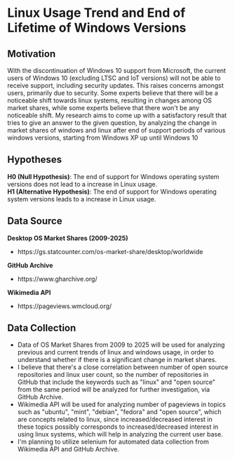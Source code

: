 # Linux Usage Trend and End of Lifetime of Windows Versions   

## Motivation  
With the discontinuation of Windows 10 support from Microsoft, the current users of Windows 10 (excluding LTSC and IoT versions) will not be able to receive support, including security updates. This raises concerns amongst users, primarily due to security. Some experts believe that there will be a noticeable shift towards linux systems, resulting in changes among OS market shares, while some experts believe that there won't be any noticeable shift. My research aims to come up with a satisfactory result that tries to give an answer to the given question, by analyzing the change in market shares of windows and linux after end of support periods of various windows versions, starting from Windows XP up until Windows 10

## Hypotheses  
**H0 (Null Hypothesis)**: The end of support for Windows operating system versions does not lead to a increase in Linux usage.  
**H1 (Alternative Hypothesis)**: The end of support for Windows operating system versions leads to a increase in Linux usage.

## Data Source  
<strong>Desktop OS Market Shares (2009-2025)</strong>
<ul>
  <li>https://gs.statcounter.com/os-market-share/desktop/worldwide</li>
</ul> 
<strong>GitHub Archive</strong>
<ul>
  <li>https://www.gharchive.org/</li>
</ul>
<strong>Wikimedia API </strong>
<ul>
  <li>https://pageviews.wmcloud.org/</li>
</ul>

## Data Collection  
- Data of OS Market Shares from 2009 to 2025 will be used for analyzing previous and current trends of linux and windows usage, in order to understand whether if there is a significant change in market shares.
- I believe that there's a close correlation between number of open source repositories and linux user count, so the number of repositories in GitHub that include the keywords such as "linux" and "open source" from the same period will be analyzed for further investigation, via GitHub Archive.
- Wikimedia API will be used for analyzing number of pageviews in topics such as "ubuntu", "mint", "debian", "fedora" and "open source", which are concepts related to linux, since increased/decreased interest in these topics possibly corresponds to increased/decreased interest in using linux systems, which will help in analyzing the current user base.
- I'm planning to utilize selenium for automated data collection from Wikimedia API and GitHub Archive.  
